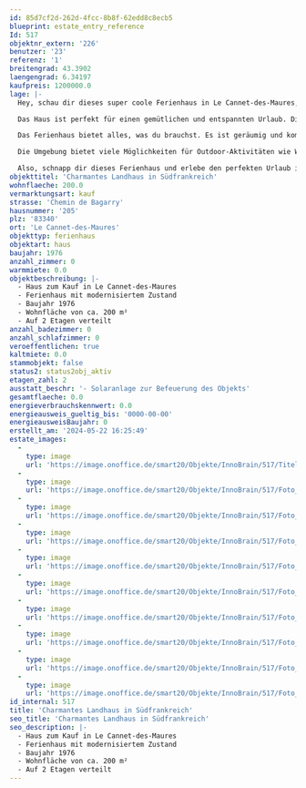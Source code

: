 ```yaml
---
id: 85d7cf2d-262d-4fcc-8b8f-62edd8c8ecb5
blueprint: estate_entry_reference
Id: 517
objektnr_extern: '226'
benutzer: '23'
referenz: '1'
breitengrad: 43.3902
laengengrad: 6.34197
kaufpreis: 1200000.0
lage: |-
  Hey, schau dir dieses super coole Ferienhaus in Le Cannet-des-Maures, Frankreich an! Die Adresse ist Chemin de Bagarry, Nummer 205, 83340. 

  Das Haus ist perfekt für einen gemütlichen und entspannten Urlaub. Die Lage ist traumhaft, umgeben von einer wunderschönen Landschaft. Hier kannst du abschalten und die Natur genießen.

  Das Ferienhaus bietet alles, was du brauchst. Es ist geräumig und komfortabel eingerichtet, mit genug Platz für Freunde oder Familie. Ihr könnt gemeinsam kochen, essen oder gemütliche Abende vor dem Kamin verbringen.

  Die Umgebung bietet viele Möglichkeiten für Outdoor-Aktivitäten wie Wandern, Radfahren oder einfach nur in der Sonne relaxen. Le Cannet-des-Maures hat auch nette Restaurants und Geschäfte, die du erkunden kannst.

  Also, schnapp dir dieses Ferienhaus und erlebe den perfekten Urlaub in Frankreich!
objekttitel: 'Charmantes Landhaus in Südfrankreich'
wohnflaeche: 200.0
vermarktungsart: kauf
strasse: 'Chemin de Bagarry'
hausnummer: '205'
plz: '83340'
ort: 'Le Cannet-des-Maures'
objekttyp: ferienhaus
objektart: haus
baujahr: 1976
anzahl_zimmer: 0
warmmiete: 0.0
objektbeschreibung: |-
  - Haus zum Kauf in Le Cannet-des-Maures
  - Ferienhaus mit modernisiertem Zustand
  - Baujahr 1976
  - Wohnfläche von ca. 200 m²
  - Auf 2 Etagen verteilt
anzahl_badezimmer: 0
anzahl_schlafzimmer: 0
veroeffentlichen: true
kaltmiete: 0.0
stammobjekt: false
status2: status2obj_aktiv
etagen_zahl: 2
ausstatt_beschr: '- Solaranlage zur Befeuerung des Objekts'
gesamtflaeche: 0.0
energieverbrauchskennwert: 0.0
energieausweis_gueltig_bis: '0000-00-00'
energieausweisBaujahr: 0
erstellt_am: '2024-05-22 16:25:49'
estate_images:
  -
    type: image
    url: 'https://image.onoffice.de/smart20/Objekte/InnoBrain/517/Titelbild_3693.jpg'
  -
    type: image
    url: 'https://image.onoffice.de/smart20/Objekte/InnoBrain/517/Foto_3695.jpg'
  -
    type: image
    url: 'https://image.onoffice.de/smart20/Objekte/InnoBrain/517/Foto_3697.jpg'
  -
    type: image
    url: 'https://image.onoffice.de/smart20/Objekte/InnoBrain/517/Foto_3699.jpg'
  -
    type: image
    url: 'https://image.onoffice.de/smart20/Objekte/InnoBrain/517/Foto_3701.jpg'
  -
    type: image
    url: 'https://image.onoffice.de/smart20/Objekte/InnoBrain/517/Foto_3703.jpg'
  -
    type: image
    url: 'https://image.onoffice.de/smart20/Objekte/InnoBrain/517/Foto_3705.jpg'
  -
    type: image
    url: 'https://image.onoffice.de/smart20/Objekte/InnoBrain/517/Foto_3707.jpg'
  -
    type: image
    url: 'https://image.onoffice.de/smart20/Objekte/InnoBrain/517/Foto_3709.jpg'
  -
    type: image
    url: 'https://image.onoffice.de/smart20/Objekte/InnoBrain/517/Foto_3711.jpg'
id_internal: 517
title: 'Charmantes Landhaus in Südfrankreich'
seo_title: 'Charmantes Landhaus in Südfrankreich'
seo_description: |-
  - Haus zum Kauf in Le Cannet-des-Maures
  - Ferienhaus mit modernisiertem Zustand
  - Baujahr 1976
  - Wohnfläche von ca. 200 m²
  - Auf 2 Etagen verteilt
---
```

